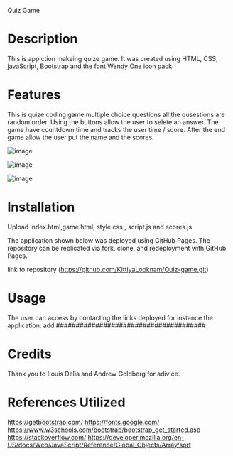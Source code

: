 Quiz Game 

# Description
This is appiction makeing quize game. It was created using HTML, CSS, javaScript, Bootstrap and the font Wendy One icon pack.

# Features
This is quize coding game multiple choice questions all the qusestions are random order. Using the buttons allow the user to selete an answer. 
The game have countdown time and tracks the user time / score. After the end game allow the user put the name and the scores.  

![image](https://github.com/KittiyaLooknam/Quiz-game/assets/149645563/202d8721-f077-4c63-89d0-b07df968c569)


![image](https://github.com/KittiyaLooknam/Quiz-game/assets/149645563/c6f55b25-1f16-45de-a24b-e79d5a001836)

![image](https://github.com/KittiyaLooknam/Quiz-game/assets/149645563/ba44aed5-e066-4912-96e6-8980dfd7df24)


# Installation
Upload index.html,game.html, style.css , script.js and scores.js

The application shown below was deployed using GitHub Pages. The repository can be replicated via fork, clone, and redeployment with GitHub Pages.

link to repository  (https://github.com/KittiyaLooknam/Quiz-game.git)


# Usage
The user can access by contacting the links deployed for instance the application: add  ######################################

# Credits
Thank you to Louis Delia and Andrew Goldberg for adivice. 

# References Utilized
https://getbootstrap.com/
https://fonts.google.com/
https://www.w3schools.com/bootstrap/bootstrap_get_started.asp
https://stackoverflow.com/
https://developer.mozilla.org/en-US/docs/Web/JavaScript/Reference/Global_Objects/Array/sort
